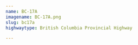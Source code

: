 ```yaml
---
name: BC-17A
imagename: BC-17A.png
slug: bc17a
highwaytype: British Columbia Provincial Highway

---
```

